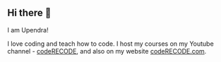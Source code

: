 ## Hi there 👋

I am Upendra!

I love coding and teach how to code. I host my courses on my Youtube channel - [codeRECODE](https://youtube.com/@coderecode), and also on my website [codeRECODE.com](https://coderecode.com).

<!--
💬 Ask me about Python, and Scrapy
📫 How to reach me: ...
- 😄 Pronouns: ...
- ⚡ Fun fact: ..


**eupendra/eupendra** is a ✨ _special_ ✨ repository because its `README.md` (this file) appears on your GitHub profile.

Here are some ideas to get you started:

- 🔭 I’m currently working on ...
- 🌱 I’m currently learning ...
- 👯 I’m looking to collaborate on ...
- 🤔 I’m looking for help with ...
- 💬 Ask me about ...
- 📫 How to reach me: ...
- 😄 Pronouns: ...
- ⚡ Fun fact: ...
-->
